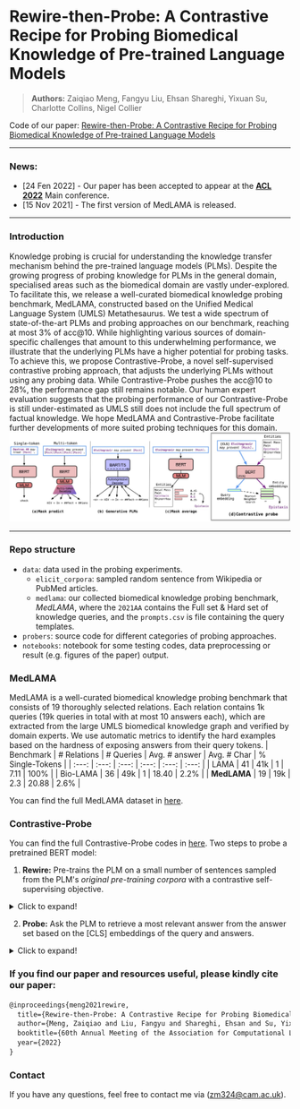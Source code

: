 # Rewire-then-Probe: A Contrastive Recipe for Probing Biomedical Knowledge of Pre-trained Language Models
>**Authors:** Zaiqiao Meng, Fangyu Liu, Ehsan Shareghi, Yixuan Su, Charlotte Collins, Nigel Collier

Code of our paper: [Rewire-then-Probe: A Contrastive Recipe for Probing Biomedical Knowledge of Pre-trained Language Models](https://arxiv.org/abs/2110.08173)

----
### News:
-  [24 Fen 2022] - Our paper has been accepted to appear at the [**ACL 2022**](https://www.2022.aclweb.org/) Main conference.
-  [15 Nov 2021] - The first version of MedLAMA is released.
----
### Introduction
Knowledge probing is crucial for understanding the knowledge transfer mechanism behind the pre-trained language models (PLMs). Despite the growing progress of probing knowledge for PLMs in the general domain, specialised areas such as the biomedical domain are vastly under-explored. To facilitate this, we release a well-curated biomedical knowledge probing benchmark, MedLAMA, constructed based on the Unified Medical Language System (UMLS) Metathesaurus. We test a wide spectrum of state-of-the-art PLMs and probing approaches on our benchmark, reaching at most 3\% of acc@10. While highlighting various sources of domain-specific challenges that amount to this underwhelming performance, we illustrate that the underlying PLMs have a higher potential for probing tasks. To achieve this, we propose Contrastive-Probe, a novel self-supervised contrastive probing approach, that adjusts the underlying PLMs without using any probing data. While Contrastive-Probe pushes the acc@10 to 28\%, the performance gap still remains notable. Our human expert evaluation suggests that the probing performance of our Contrastive-Probe is still under-estimated as UMLS  still does not include the full spectrum of factual knowledge. We hope MedLAMA and Contrastive-Probe facilitate further developments of more suited probing techniques for this domain.
 ![front-page-graph](/imgs/probing_approaches.jpg)

------
### Repo structure

- `data`: data used in the probing experiments.
  - `elicit_corpora`: sampled random sentence from Wikipedia or PubMed articles.
  - `medlama`: our collected biomedical knowledge probing benchmark, *MedLAMA*, where the `2021AA` contains the Full set & Hard set of knowledge queries, and the `prompts.csv` is file containing the query templates.
- `probers`: source code for different categories of probing approaches.
- `notebooks`: notebook for some testing codes, data preprocessing or result (e.g. figures of the paper) output. 

### MedLAMA
 MedLAMA is a well-curated biomedical knowledge probing benchmark that consists of 19 thoroughly selected relations. Each relation contains 1k queries (19k queries in total with at most 10 answers each), which are extracted from the large UMLS biomedical knowledge graph and verified by domain experts. We use automatic metrics to identify the hard examples based on the hardness of exposing  answers from their query tokens.
| Benchmark | # Relations | # Queries | Avg. # answer | Avg. # Char | % Single-Tokens |
| :---: | :---: | :---: | :---: | :---: | :---: |
| LAMA | 41 | 41k | 1 | 7.11 | 100% |
| Bio-LAMA | 36 | 49k | 1 | 18.40 | 2.2% |
| **MedLAMA** | 19 | 19k | 2.3 | 20.88 | 2.6% |

You can find the full MedLAMA dataset in [here](https://github.com/cambridgeltl/medlama/tree/master/data/medlama).
### Contrastive-Probe
You can find the full Contrastive-Probe codes in [here](https://github.com/cambridgeltl/medlama/tree/master/src/probers/retrieval_predict/contrastive_probe/).
Two steps to probe a pretrained BERT model: 

1. **Rewire:** Pre-trains the PLM on a small number of sentences sampled from the PLM's *original pre-training corpora* with a contrastive self-supervising objective.
<details>
  <summary>Click to expand!</summary>
  
```shell
OUTPUT_DIR=../../../models/mirror_bert/PubMedBERT_rewired_model
MODEL_DIR=microsoft/BiomedNLP-PubMedBERT-base-uncased-abstract-fulltext
TRAIN_DIR=../../../data/elicit_corpora/pubmed_sents_no_punkt_10k_0
	
CUDA_VISIBLE_DEVICES=$1 python3 train.py \
	--train_dir $TRAIN_DIR \
	--output_dir $OUTPUT_DIR \
	--use_cuda \
	--epoch 10 \
	--train_batch_size 192 \
	--learning_rate 2e-5 \
	--max_length 48 \
	--checkpoint_step 50 \
	--parallel \
	--amp \
	--pairwise \
	--random_seed 33 \
	--mask_ratio 0.5 \
	--loss "infoNCE" \
	--infoNCE_tau 0.04 \
	--dropout_rate 0.1 \
	--agg_mode "cls" \
	--use_layer -1 \
	--model_dir $MODEL_DIR
```
</details>


2.  **Probe:** Ask the PLM to retrieve a most relevant answer from the answer set based on the [CLS] embeddings of the query and answers.
<details>
<summary>Click to expand!</summary>
	
```shell

MASK_RATIO=0.5
EPOCH=150
SET=1

TEST_DIR=../../../data/medlama/
DATASET=2021AA

CUDA_VISIBLE_DEVICES=$1 python3 run_retrieval_prediction.py \
	--test_dir $TEST_DIR$DATASET \
	--prompt_dir $TEST_DIR"/prompts.csv" \
	--prompt_type human_prompt \
	--model_path $OUTPUT_DIR \
	--epoch $EPOCH \
	--use_common_vocab \
	--log
```
</details>


### If you find our paper and resources useful, please kindly cite our paper:
```latex
@inproceedings{meng2021rewire,
  title={Rewire-then-Probe: A Contrastive Recipe for Probing Biomedical Knowledge of Pre-trained Language Models},
  author={Meng, Zaiqiao and Liu, Fangyu and Shareghi, Ehsan and Su, Yixuan and Collins, Charlotte and Collier, Nigel},
  booktitle={60th Annual Meeting of the Association for Computational Linguistics},
  year={2022}
}
```
### Contact
If you have any questions, feel free to contact me via (zm324@cam.ac.uk).
